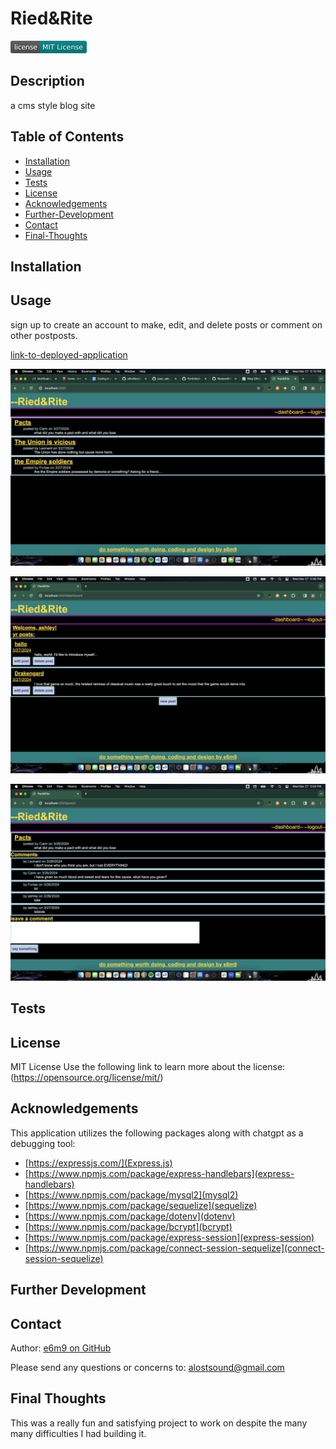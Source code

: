 # Ried&Rite
<svg xmlns="http://www.w3.org/2000/svg" xmlns:xlink="http://www.w3.org/1999/xlink" width="122" height="20" role="img" aria-label="license: MIT License"><title>license: MIT License</title><linearGradient id="s" x2="0" y2="100%"><stop offset="0" stop-color="#bbb" stop-opacity=".1"/><stop offset="1" stop-opacity=".1"/></linearGradient><clipPath id="r"><rect width="122" height="20" rx="3" fill="#fff"/></clipPath><g clip-path="url(#r)"><rect width="47" height="20" fill="#555"/><rect x="47" width="75" height="20" fill="#008080"/><rect width="122" height="20" fill="url(#s)"/></g><g fill="#fff" text-anchor="middle" font-family="Verdana,Geneva,DejaVu Sans,sans-serif" text-rendering="geometricPrecision" font-size="110"><text aria-hidden="true" x="245" y="150" fill="#010101" fill-opacity=".3" transform="scale(.1)" textLength="370">license</text><text x="245" y="140" transform="scale(.1)" fill="#fff" textLength="370">license</text><text aria-hidden="true" x="835" y="150" fill="#010101" fill-opacity=".3" transform="scale(.1)" textLength="650">MIT License</text><text x="835" y="140" transform="scale(.1)" fill="#fff" textLength="650">MIT License</text></g></svg>

## Description
a cms style blog site

## Table of Contents
- [Installation](#installation)
- [Usage](#usage)
- [Tests](#tests)
- [License](#license)
- [Acknowledgements](#acknowledgements)
- [Further-Development](#further-development)
- [Contact](#contact)
- [Final-Thoughts](#final-thoughts)

## Installation


## Usage
sign up to create an account to make, edit, and delete posts or comment on other postposts.

[link-to-deployed-application](https://morning-eyrie-69746-22e0c570d180.herokuapp.com/)

![Ried&Rite homepage with dashboard and login link below title banner and user posts displayed under the link banner](./assets/homepage.png)

![User dashboard with user posts and edit/delete buttons](./assets/user-dashboard.png)

![Post view page with comment field and button to leave a comment on the post](./assets/post-view.png)

## Tests


## License
MIT License
Use the following link to learn more about the license: (https://opensource.org/license/mit/)

## Acknowledgements
This application utilizes the following packages along with chatgpt as a debugging tool:

- [https://expressjs.com/](Express.js)
- [https://www.npmjs.com/package/express-handlebars](express-handlebars)
- [https://www.npmjs.com/package/mysql2](mysql2)
- [https://www.npmjs.com/package/sequelize](sequelize)
- [https://www.npmjs.com/package/dotenv](dotenv)
- [https://www.npmjs.com/package/bcrypt](bcrypt)
- [https://www.npmjs.com/package/express-session](express-session)
- [https://www.npmjs.com/package/connect-session-sequelize](connect-session-sequelize)

## Further Development


## Contact
Author:
  [e6m9 on GitHub](https://github.com/e6m9)

Please send any questions or concerns to:
  alostsound@gmail.com

## Final Thoughts

This was a really fun and satisfying project to work on despite the many many difficulties I had building it.

